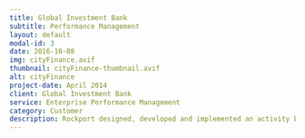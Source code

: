 ```yaml
---
title: Global Investment Bank
subtitle: Performance Management
layout: default
modal-id: 3
date: 2016-10-08
img: cityFinance.avif
thumbnail: cityFinance-thumbnail.avif
alt: cityFinance
project-date: April 2014
client: Global Investment Bank
service: Enterprise Performance Management
category: Customer
description: Rockport designed, developed and implemented an activity based costing application for a major investment bank, to provide visibility of costs across the entire worldwide IT division. As a consequence, the bank reduced their annual IT costs by several hundreds of millions of euros.
---
```

